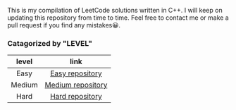 This is my compilation of LeetCode solutions written in C++.
I will keep on updating this repository from time to time.
Feel free to contact me or make a pull request if you find any mistakes😀.


### Catagorized by "LEVEL"
|level | link|
|:---:|:----:|
|Easy|[Easy repository][easy_link]| [🇰][easy_link]
|Medium|[Medium repository][medium_link]|
|Hard|[Hard repository][hard_link]|


[easy_link]:https://github.com/Ryanshyu/LeetCode/blob/main/1.Easy
[medium_link]:https://github.com/Ryanshyu/LeetCode/blob/main/2.Medium
[hard_link]:https://github.com/Ryanshyu/LeetCode/blob/main/3.Hard


